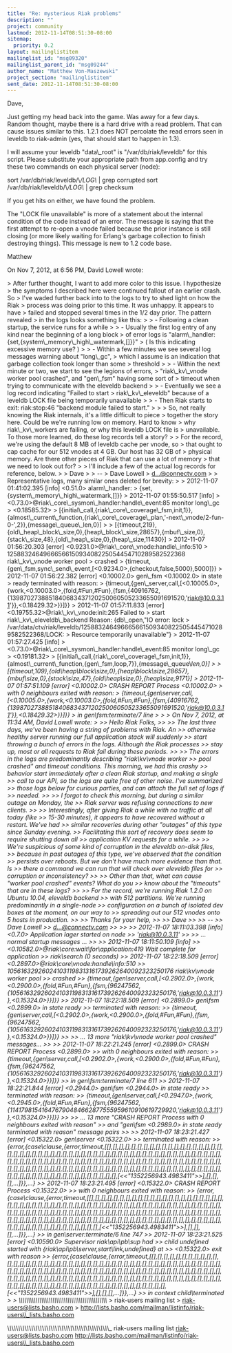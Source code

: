```yaml
---
title: "Re: mysterious Riak problems"
description: ""
project: community
lastmod: 2012-11-14T08:51:30-08:00
sitemap:
  priority: 0.2
layout: mailinglistitem
mailinglist_id: "msg09320"
mailinglist_parent_id: "msg09244"
author_name: "Matthew Von-Maszewski"
project_section: "mailinglistitem"
sent_date: 2012-11-14T08:51:30-08:00
---
```



Dave,

Just getting my head back into the game. Was away for a few days. Random 
thought, maybe there is a hard drive with a read problem. That can cause 
issues similar to this. 1.2.1 does NOT percolate the read errors seen in 
leveldb to riak-admin (yes, that should start to happen in 1.3).

I will assume your leveldb "data\\_root" is "/var/db/riak/leveldb" for this 
script. Please substitute your appropriate path from app.config and try these 
two commands on each physical server (node):

sort /var/db/riak/leveldb/\\*/LOG\\* | grep corrupted
sort /var/db/riak/leveldb/\\*/LOG\\* | grep checksum

If you get hits on either, we have found the problem.

The "LOCK file unavailable" is more of a statement about the internal condition 
of the code instead of an error. The message is saying that the first attempt 
to re-open a vnode failed because the prior instance is still closing (or more 
likely waiting for Erlang's garbage collection to finish destroying things). 
This message is new to 1.2 code base.

Matthew




On Nov 7, 2012, at 6:56 PM, David Lowell wrote:

&gt; After further thought, I want to add more color to this issue. I hypothesize 
&gt; the symptoms I described here were continued fallout of an earlier crash. So 
&gt; I've waded further back into to the logs to try to shed light on how the Riak 
&gt; process was doing prior to this time. It was unhappy. It appears to have 
&gt; failed and stopped several times in the 1/2 day prior. The pattern revealed 
&gt; in the logs looks something like this:
&gt; 
&gt; - Following a clean startup, the service runs for a while
&gt; 
&gt; - Usually the first log entry of any kind near the beginning of a long block 
&gt; of error logs is "alarm\\_handler: {set,{system\\_memory\\_high\\_watermark,[]}}" 
&gt; ( Is this indicating excessive memory use? )
&gt; 
&gt; - Within a few minutes we see several log messages warning about "long\\_gc", 
&gt; which I assume is an indication that garbage collection took longer than some 
&gt; threshold
&gt; 
&gt; - Within the next minute or two, we start to see the legions of errors, 
&gt; "riak\\_kv\\_vnode worker pool crashed", and "gen\\_fsm" having some sort of 
&gt; timeout when trying to communicate with the eleveldb backend
&gt; 
&gt; - Eventually we see a log record indicating "Failed to start 
&gt; riak\\_kv\\_eleveldb" because of a leveldb LOCK file being temporarily unavailable
&gt; 
&gt; - Then Riak starts to exit: riak:stop:46 "backend module failed to start." 
&gt; 
&gt; 
&gt; So, not really knowing the Riak internals, it's a little difficult to piece 
&gt; together the story here. Could be we're running low on memory. Hard to know 
&gt; why riak\\_kv\\_workers are failing, or why this leveldb LOCK file is 
&gt; unavailable. To those more learned, do these log records tell a story?
&gt; 
&gt; For the record, we're using the default 8 MB of leveldb cache per vnode, so 
&gt; that ought to cap cache for our 512 vnodes at 4 GB. Our host has 32 GB of 
&gt; physical memory. Are there other pieces of Riak that can use a lot of memory 
&gt; that we need to look out for?
&gt; 
&gt; I'll include a few of the actual log records for reference, below.
&gt; 
&gt; Dave
&gt; 
&gt; --
&gt; Dave Lowell
&gt; d...@connectv.com
&gt; 
&gt; Representative logs, many similar ones deleted for brevity:
&gt; 
&gt; 2012-11-07 01:41:02.395 [info] &lt;0.51.0&gt; alarm\\_handler: 
&gt; {set,{system\\_memory\\_high\\_watermark,[]}}
&gt; 2012-11-07 01:55:50.517 [info] 
&gt; &lt;0.73.0&gt;@riak\\_core\\_sysmon\\_handler:handle\\_event:85 monitor long\\_gc 
&gt; &lt;0.18585.32&gt; 
&gt; [{initial\\_call,{riak\\_core\\_coverage\\_fsm,init,1}},{almost\\_current\\_function,{riak\\_core\\_coverage\\_plan,'-next\\_vnode/2-fun-0-',2}},{message\\_queue\\_len,0}]
&gt; 
&gt; [{timeout,219},{old\\_heap\\_block\\_size,0},{heap\\_block\\_size,28657},{mbuf\\_size,0},{stack\\_size,48},{old\\_heap\\_size,0},{heap\\_size,11430}]
&gt; 2012-11-07 01:56:20.303 [error] &lt;0.9231.0&gt;@riak\\_core\\_vnode:handle\\_info:510 
&gt; 1258832464966656615093408225054454710289582522368 riak\\_kv\\_vnode worker pool 
&gt; crashed 
&gt; {timeout,{gen\\_fsm,sync\\_send\\_event,[&lt;0.9234.0&gt;,{checkout,false,5000},5000]}}
&gt; 2012-11-07 01:56:22.382 [error] &lt;0.10002.0&gt; gen\\_fsm &lt;0.10002.0&gt; in state 
&gt; ready terminated with reason: 
&gt; {timeout,{gen\\_server,call,[&lt;0.10005.0&gt;,{work,&lt;0.10003.0&gt;,{fold,#Fun,#Fun},{fsm,{40916762,{1398702738851840683437120250060505233655091691520,'riak@10.0.3.11'}},&lt;0.18429.32&gt;}}]}}
&gt; 2012-11-07 01:57:11.833 [error] &lt;0.19755.32&gt;@riak\\_kv\\_vnode:init:265 Failed to 
&gt; start riak\\_kv\\_eleveldb\\_backend Reason: {db\\_open,"IO error: lock 
&gt; /var/data/ctv/riak/leveldb/1258832464966656615093408225054454710289582522368/LOCK:
&gt; Resource temporarily unavailable"}
&gt; 2012-11-07 01:57:27.425 [info] 
&gt; &lt;0.73.0&gt;@riak\\_core\\_sysmon\\_handler:handle\\_event:85 monitor long\\_gc 
&gt; &lt;0.19181.32&gt; 
&gt; [{initial\\_call,{riak\\_core\\_coverage\\_fsm,init,1}},{almost\\_current\\_function,{gen\\_fsm,loop,7}},{message\\_queue\\_len,0}]
&gt; 
&gt; [{timeout,109},{old\\_heap\\_block\\_size,0},{heap\\_block\\_size,28657},{mbuf\\_size,0},{stack\\_size,47},{old\\_heap\\_size,0},{heap\\_size,9171}]
&gt; 2012-11-07 01:57:51.109 [error] &lt;0.10002.0&gt; CRASH REPORT Process &lt;0.10002.0&gt; 
&gt; with 0 neighbours exited with reason: 
&gt; {timeout,{gen\\_server,call,[&lt;0.10005.0&gt;,{work,&lt;0.10003.0&gt;,{fold,#Fun,#Fun},{fsm,{40916762,{1398702738851840683437120250060505233655091691520,'riak@10.0.3.11'}},&lt;0.18429.32&gt;}}]}}
&gt; in gen\\_fsm:terminate/7 line 
&gt; 
&gt; 
&gt; On Nov 7, 2012, at 11:34 AM, David Lowell wrote:
&gt; 
&gt;&gt; Hello Riak Folks,
&gt;&gt; 
&gt;&gt; The last three days, we've been having a string of problems with Riak. An 
&gt;&gt; otherwise healthy server running our full application stack will suddenly 
&gt;&gt; start throwing a bunch of errors in the logs. Although the Riak processes 
&gt;&gt; stay up, most or all requests to Riak fail during these periods.
&gt;&gt; 
&gt;&gt; The errors in the logs are predominantly describing "riak\\_kv\\_vnode worker 
&gt;&gt; pool crashed" and timeout conditions. This morning, we had this crashy 
&gt;&gt; behavior start immediately after a clean Riak startup, and making a single 
&gt;&gt; call to our API, so the logs are quite free of other noise. I've summarized 
&gt;&gt; those logs below for curious parties, and can attach the full set of logs if 
&gt;&gt; needed.
&gt;&gt; 
&gt;&gt; I forgot to check this morning, but during a similar outage on Monday, the 
&gt;&gt; Riak server was refusing connections to new clients.
&gt;&gt; 
&gt;&gt; Interestingly, after giving Riak a while with no traffic at all today (like 
&gt;&gt; 15-30 minutes), it appears to have recovered without a restart. We've had 
&gt;&gt; similar recoveries during other "outages" of this type since Sunday evening. 
&gt;&gt; Facilitating this sort of recovery does seem to require shutting down all 
&gt;&gt; application KV requests for a while.
&gt;&gt; 
&gt;&gt; We're suspicious of some kind of corruption in the eleveldb on-disk files, 
&gt;&gt; because in past outages of this type, we've observed that the condition 
&gt;&gt; persists over reboots. But we don't have much more evidence than that. Is 
&gt;&gt; there a command we can run that will check over eleveldb files for 
&gt;&gt; corruption or inconsistency?
&gt;&gt; 
&gt;&gt; Other than that, what can cause "worker pool crashed" events? What do you 
&gt;&gt; know about the "timeouts" that are in these logs?
&gt;&gt; 
&gt;&gt; For the record, we're running Riak 1.2.0 on Ubuntu 10.04, eleveldb backend 
&gt;&gt; with 512 partitions. We're running predominantly in a single-node 
&gt;&gt; configuration on a bunch of isolated dev boxes at the moment, on our way to 
&gt;&gt; spreading out our 512 vnodes onto 5 hosts in production.
&gt;&gt; 
&gt;&gt; Thanks for your help,
&gt;&gt; 
&gt;&gt; Dave
&gt;&gt; 
&gt;&gt; --
&gt;&gt; Dave Lowell
&gt;&gt; d...@connectv.com
&gt;&gt; 
&gt;&gt; 
&gt;&gt; 2012-11-07 18:11:03.398 [info] &lt;0.7.0&gt; Application lager started on node 
&gt;&gt; 'riak@10.0.3.11'
&gt;&gt; 
&gt;&gt; ... normal startup messages ...
&gt;&gt; 
&gt;&gt; 2012-11-07 18:11:50.109 [info] 
&gt;&gt; &lt;0.10582.0&gt;@riak\\_core:wait\\_for\\_application:419 Wait complete for application 
&gt;&gt; riak\\_search (0 seconds)
&gt;&gt; 2012-11-07 18:22:18.509 [error] &lt;0.2897.0&gt;@riak\\_core\\_vnode:handle\\_info:510 
&gt;&gt; 105616329260241031198313161739262640092323250176 riak\\_kv\\_vnode worker pool 
&gt;&gt; crashed 
&gt;&gt; {timeout,{gen\\_server,call,[&lt;0.2902.0&gt;,{work,&lt;0.2900.0&gt;,{fold,#Fun,#Fun},{fsm,{96247562,{105616329260241031198313161739262640092323250176,'riak@10.0.3.11'}},&lt;0.15324.0&gt;}}]}}
&gt;&gt; 2012-11-07 18:22:18.509 [error] &lt;0.2899.0&gt; gen\\_fsm &lt;0.2899.0&gt; in state ready 
&gt;&gt; terminated with reason: 
&gt;&gt; {timeout,{gen\\_server,call,[&lt;0.2902.0&gt;,{work,&lt;0.2900.0&gt;,{fold,#Fun,#Fun},{fsm,{96247562,{105616329260241031198313161739262640092323250176,'riak@10.0.3.11'}},&lt;0.15324.0&gt;}}]}}
&gt;&gt; 
&gt;&gt; ... 13 more "riak\\_kv\\_vnode worker pool crashed" messages...
&gt;&gt; 
&gt;&gt; 2012-11-07 18:22:21.245 [error] &lt;0.2899.0&gt; CRASH REPORT Process &lt;0.2899.0&gt; 
&gt;&gt; with 0 neighbours exited with reason: 
&gt;&gt; {timeout,{gen\\_server,call,[&lt;0.2902.0&gt;,{work,&lt;0.2900.0&gt;,{fold,#Fun,#Fun},{fsm,{96247562,{105616329260241031198313161739262640092323250176,'riak@10.0.3.11'}},&lt;0.15324.0&gt;}}]}}
&gt;&gt; in gen\\_fsm:terminate/7 line 611
&gt;&gt; 2012-11-07 18:22:21.844 [error] &lt;0.2944.0&gt; gen\\_fsm &lt;0.2944.0&gt; in state ready 
&gt;&gt; terminated with reason: 
&gt;&gt; {timeout,{gen\\_server,call,[&lt;0.2947.0&gt;,{work,&lt;0.2945.0&gt;,{fold,#Fun,#Fun},{fsm,{96247562,{114179815416476790484662877555959610910619729920,'riak@10.0.3.11'}},&lt;0.15324.0&gt;}}]}}
&gt;&gt; 
&gt;&gt; ... 13 more "CRASH REPORT Process  with 0 neighbours exited with reason" 
&gt;&gt; and "gen\\_fsm &lt;0.2989.0&gt; in state ready terminated with reason" message pairs
&gt;&gt; 
&gt;&gt; 2012-11-07 18:23:21.427 [error] &lt;0.15322.0&gt; gen\\_server &lt;0.15322.0&gt; 
&gt;&gt; terminated with reason: 
&gt;&gt; {error,{case\\_clause,{error,timeout,[[],[],[],[],[],[],[],[],[],[],[],[],[],[],[],[],[],[],[],[],[],[],[],[],[],[],[],[],[],[],[],[],[],[],[],[],[],[],[],[],[],[],[],[],[],[],[],[],[],[],[],[],[],[],[],[],[],[],[],[],[],[],[],[],[],[],[],[],[],[],[],[],[],[],[],[],[],[],[],[],[],[],[],[],[],[],[],[],[],[],[],[],[],[],[],[],[],[],[],[],[],[],[],[],[],[],[],[],[],[],[],[],[],[],[],[],[],[],[],[],[],[],[],[],[],[],[],[],[],[],[],[],[],[],[],[],[],[],[],[],[],[],[&lt;&lt;"1352256943.4983411"&gt;&gt;],[],[],[],...]}},...}
&gt;&gt; 2012-11-07 18:23:21.495 [error] &lt;0.15322.0&gt; CRASH REPORT Process &lt;0.15322.0&gt; 
&gt;&gt; with 0 neighbours exited with reason: 
&gt;&gt; {error,{case\\_clause,{error,timeout,[[],[],[],[],[],[],[],[],[],[],[],[],[],[],[],[],[],[],[],[],[],[],[],[],[],[],[],[],[],[],[],[],[],[],[],[],[],[],[],[],[],[],[],[],[],[],[],[],[],[],[],[],[],[],[],[],[],[],[],[],[],[],[],[],[],[],[],[],[],[],[],[],[],[],[],[],[],[],[],[],[],[],[],[],[],[],[],[],[],[],[],[],[],[],[],[],[],[],[],[],[],[],[],[],[],[],[],[],[],[],[],[],[],[],[],[],[],[],[],[],[],[],[],[],[],[],[],[],[],[],[],[],[],[],[],[],[],[],[],[],[],[],[&lt;&lt;"1352256943.4983411"&gt;&gt;],[],[],[],...]}},...}
&gt;&gt; in gen\\_server:terminate/6 line 747
&gt;&gt; 2012-11-07 18:23:21.525 [error] &lt;0.10590.0&gt; Supervisor riak\\_api\\_pb\\_sup had 
&gt;&gt; child undefined started with {riak\\_api\\_pb\\_server,start\\_link,undefined} at 
&gt;&gt; &lt;0.15322.0&gt; exit with reason 
&gt;&gt; {error,{case\\_clause,{error,timeout,[[],[],[],[],[],[],[],[],[],[],[],[],[],[],[],[],[],[],[],[],[],[],[],[],[],[],[],[],[],[],[],[],[],[],[],[],[],[],[],[],[],[],[],[],[],[],[],[],[],[],[],[],[],[],[],[],[],[],[],[],[],[],[],[],[],[],[],[],[],[],[],[],[],[],[],[],[],[],[],[],[],[],[],[],[],[],[],[],[],[],[],[],[],[],[],[],[],[],[],[],[],[],[],[],[],[],[],[],[],[],[],[],[],[],[],[],[],[],[],[],[],[],[],[],[],[],[],[],[],[],[],[],[],[],[],[],[],[],[],[],[],[],[&lt;&lt;"1352256943.4983411"&gt;&gt;],[],[],[],...]}},...}
&gt;&gt; in context child\\_terminated
&gt; 
&gt; \\_\\_\\_\\_\\_\\_\\_\\_\\_\\_\\_\\_\\_\\_\\_\\_\\_\\_\\_\\_\\_\\_\\_\\_\\_\\_\\_\\_\\_\\_\\_\\_\\_\\_\\_\\_\\_\\_\\_\\_\\_\\_\\_\\_\\_\\_\\_
&gt; riak-users mailing list
&gt; riak-users@lists.basho.com
&gt; http://lists.basho.com/mailman/listinfo/riak-users\\_lists.basho.com

\\_\\_\\_\\_\\_\\_\\_\\_\\_\\_\\_\\_\\_\\_\\_\\_\\_\\_\\_\\_\\_\\_\\_\\_\\_\\_\\_\\_\\_\\_\\_\\_\\_\\_\\_\\_\\_\\_\\_\\_\\_\\_\\_\\_\\_\\_\\_
riak-users mailing list
riak-users@lists.basho.com
http://lists.basho.com/mailman/listinfo/riak-users\\_lists.basho.com

